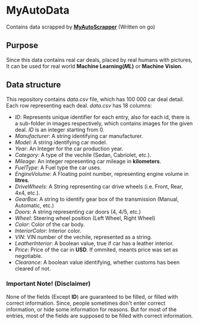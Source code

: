 # MyAutoData #
Contains data scrapped by [**MyAutoScrapper**](https://github.com/Gogotchuri/MyAutoScrapper) (Written on go)
## Purpose #
Since this data contains real car deals, placed by real humans with pictures, 
It can be used for real world **Machine Learning(*ML*)** or **Machine Vision**.
## Data structure ##
This repository contains *data.csv* file, which has 100 000 car deal detail. Each row representing each deal.
*data.csv* has 18 columns:
- *ID*: Represents unique identifier for each entry, also for each id, there is a sub-folder in images respectively,
  which contains images for the given deal. *ID* is an integer starting from 0.
- *Manufacturer*: A string identifying car manufacturer.
- *Model*: A string identifying car model.
- *Year*: An Integer for the car production year.
- *Category*: A type of the vechile (Sedan, Cabriolet, etc.).
- *Mileage*: An integer representing car mileage in **kilometers**.
- *FuelType*: A Fuel type the car uses.
- *EngineVolume*: A Floating point number, representing engine volume in **litres**.
- *DriveWheels*: A String representing car drive wheels (i.e. Front, Rear, 4x4, etc.).
- *GearBox*: A string to identify gear box of the transmission (Manual, Automatic, etc.)
- *Doors*: A string representing car doors (4, 4/5, etc.)
- *Wheel*: Steering wheel position (Left Wheel, Right Wheel)
- *Color*: Color of the car body.
- *InteriorColor*: Interior color.
- *VIN*: VIN number of the vechile, represented as a string.
- *LeatherInterior*: A boolean value, true if car has a leather interior.
- *Price*: Price of the car in **USD**. If ommited, meants price was set as negotiable. 
- *Clearance*: A boolean value identifying, whether customs has been cleared of not. 

### Important Note! (Disclaimer) ###
None of the fields (Except **ID**) are guaranteed to be filled, or filled with correct information. Since, people sometimes don't enter correct information, or hide some information for reasons. But for most of the entries, most of the fields are supposed to be filled with correct information.
